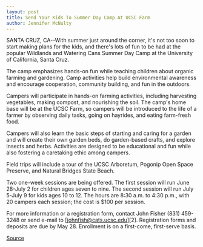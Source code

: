 ```yaml
---
layout: post
title: Send Your Kids To Summer Day Camp At UCSC Farm
author: Jennifer McNulty
---
```


SANTA CRUZ, CA--With summer just around the corner, it's not too soon to start making plans for the kids, and there's lots of fun to be had at the popular Wildlands and Watering Cans Summer Day Camp at the University of California, Santa Cruz.

The camp emphasizes hands-on fun while teaching children about organic farming and gardening. Camp activities help build environmental awareness and encourage cooperation, community building, and fun in the outdoors.

Campers will participate in hands-on farming activities, including harvesting vegetables, making compost, and nourishing the soil. The camp's home base will be at the UCSC Farm, so campers will be introduced to the life of a farmer by observing daily tasks, going on hayrides, and eating farm-fresh food.

Campers will also learn the basic steps of starting and caring for a garden and will create their own garden beds, do garden-based crafts, and explore insects and herbs. Activities are designed to be educational and fun while also fostering a caretaking ethic among campers.

Field trips will include a tour of the UCSC Arboretum, Pogonip Open Space Preserve, and Natural Bridges State Beach.

Two one-week sessions are being offered. The first session will run June 28-July 2 for children ages seven to nine. The second session will run July 5-July 9 for kids ages 10 to 12. The hours are 8:30 a.m. to 4:30 p.m., with 20 campers each session; the cost is $100 per session.

For more information or a registration form, contact John Fisher (831) 459-3248 or send e-mail to [johnfish@cats.ucsc.edu][2]. Registration forms and deposits are due by May 28. Enrollment is on a first-come, first-serve basis.

[Source](http://www1.ucsc.edu/news_events/press_releases/archive/98-99/04-99/camp.htm "Permalink to Summer Day Camp at the Farm")
